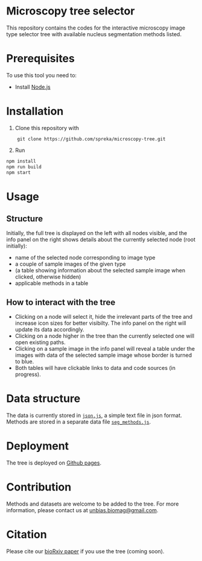 # Microscopy tree selector

This repository contains the codes for the interactive microscopy image type selector tree with available nucleus segmentation methods listed.

# Prerequisites

To use this tool you need to:

- Install [Node.js](https://nodejs.org/en/)

# Installation

1. Clone this repository with

```
	git clone https://github.com/spreka/microscopy-tree.git
```

2. Run

```sh
npm install
npm run build
npm start
```

# Usage

## Structure

Initially, the full tree is displayed on the left with all nodes visible, and the info panel on the right shows details about the currently selected node (root initially):
- name of the selected node corresponding to image type
- a couple of sample images of the given type
- (a table showing information about the selected sample image when clicked, otherwise hidden)
- applicable methods in a table

## How to interact with the tree

- Clicking on a node will select it, hide the irrelevant parts of the tree and increase icon sizes for better visibilty. The info panel on the right will update its data accordingly.
- Clicking on a node higher in the tree than the currently selected one will open existing paths.
- Clicking on a sample image in the info panel will reveal a table under the images with data of the selected sample image whose border is turned to blue.
- Both tables will have clickable links to data and code sources (in progress).

# Data structure

The data is currently stored in [`json.js`](https://github.com/spreka/microscopy-tree/blob/main/json.js), a simple text file in json format.
Methods are stored in a separate data file [`seg_methods.js`](https://github.com/spreka/microscopy-tree/blob/main/seg_methods.js).

# Deployment

The tree is deployed on [Github pages](https://spreka.github.io/microscopy-tree/).

# Contribution

Methods and datasets are welcome to be added to the tree. For more information, please contact us at <unbias.biomag@gmail.com>.

# Citation

Please cite our [bioRxiv paper]() if you use the tree (coming soon).